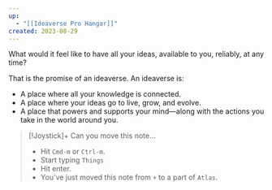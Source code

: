 ```yaml
---
up:
  - "[[Ideaverse Pro Hangar]]"
created: 2023-08-29
---
```

What would it feel like to have all your ideas, available to you, reliably, at any time?

That is the promise of an ideaverse. An ideaverse is:

- A place where all your knowledge is connected. 
- A place where your ideas go to live, grow, and evolve.
- A place that powers and supports your mind—along with the actions you take in the world around you.


> [!Joystick]+ Can you move this note...
> - Hit `Cmd-m` or `Ctrl-m`.
> - Start typing `Things`
> - Hit enter. 
> - You've just moved this note from `+` to a part of `Atlas`.

